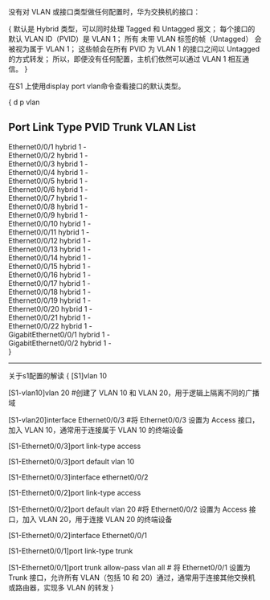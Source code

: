 没有对 VLAN 或接口类型做任何配置时，华为交换机的接口：

{
默认是 Hybrid 类型，可以同时处理 Tagged 和 Untagged 报文；
每个接口的 默认 VLAN ID（PVID）是 VLAN 1；
所有 未带 VLAN 标签的帧（Untagged） 会被视为属于 VLAN 1；
这些帧会在所有 PVID 为 VLAN 1 的接口之间以 Untagged 的方式转发；
所以，即便没有任何配置，主机们依然可以通过 VLAN 1 相互通信。
}

在S1 上使用display port vlan命令查看接口的默认类型。

{
<s1>d p vlan 

Port                    Link Type    PVID  Trunk VLAN List
-------------------------------------------------------------------------------
Ethernet0/0/1           hybrid       1     -                                   
Ethernet0/0/2           hybrid       1     -                                   
Ethernet0/0/3           hybrid       1     -                                   
Ethernet0/0/4           hybrid       1     -                                   
Ethernet0/0/5           hybrid       1     -                                   
Ethernet0/0/6           hybrid       1     -                                   
Ethernet0/0/7           hybrid       1     -                                   
Ethernet0/0/8           hybrid       1     -                                   
Ethernet0/0/9           hybrid       1     -                                   
Ethernet0/0/10          hybrid       1     -                                   
Ethernet0/0/11          hybrid       1     -                                   
Ethernet0/0/12          hybrid       1     -                                   
Ethernet0/0/13          hybrid       1     -                                   
Ethernet0/0/14          hybrid       1     -                                   
Ethernet0/0/15          hybrid       1     -                                   
Ethernet0/0/16          hybrid       1     -                                   
Ethernet0/0/17          hybrid       1     -                                   
Ethernet0/0/18          hybrid       1     -                                   
Ethernet0/0/19          hybrid       1     -                                   
Ethernet0/0/20          hybrid       1     -                                   
Ethernet0/0/21          hybrid       1     -                                   
Ethernet0/0/22          hybrid       1     -                                   
GigabitEthernet0/0/1    hybrid       1     -                                   
GigabitEthernet0/0/2    hybrid       1     -                                   
<s1>
}

-------------------------------------------------------------------------------


关于s1配置的解读
{
[S1]vlan 10

[S1-vlan10]vlan 20  #创建了 VLAN 10 和 VLAN 20，用于逻辑上隔离不同的广播域

[S1-vlan20]interface Ethernet0/0/3 #将 Ethernet0/0/3 设置为 Access 接口，加入 VLAN 10，通常用于连接属于 VLAN 10 的终端设备

[S1-Ethernet0/0/3]port link-type access

[S1-Ethernet0/0/3]port default vlan 10

[S1-Ethernet0/0/3]interface ethernet0/0/2

[S1-Ethernet0/0/2]port link-type access

[S1-Ethernet0/0/2]port default vlan 20 #将 Ethernet0/0/2 设置为 Access 接口，加入 VLAN 20，用于连接 VLAN 20 的终端设备

[S1-Ethernet0/0/2]interface Ethernet0/0/1

[S1-Ethernet0/0/1]port link-type trunk

[S1-Ethernet0/0/1]port trunk allow-pass vlan all # 将 Ethernet0/0/1 设置为 Trunk 接口，允许所有 VLAN（包括 10 和 20）通过，通常用于连接其他交换机或路由器，实现多 VLAN 的转发
}

